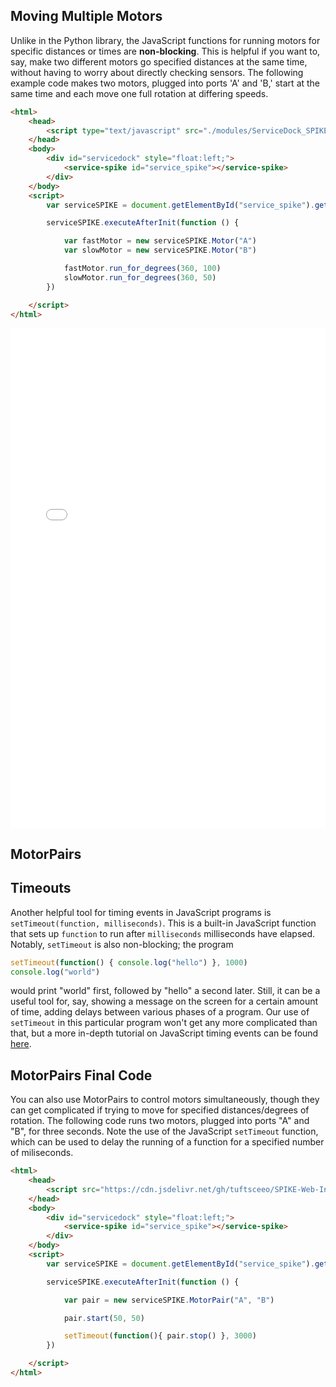 ## Moving Multiple Motors
Unlike in the Python library, the JavaScript functions for running motors for specific distances or times are **non-blocking**. This is helpful if you want to, say, make two different motors go specified distances at the same time, without having to worry about directly checking sensors. The following example code makes two motors, plugged into ports 'A' and 'B,' start at the same time and each move one full rotation at differing speeds.

```HTML
<html>
    <head>
        <script type="text/javascript" src="./modules/ServiceDock_SPIKE.js"></script>
    </head>
    <body>
        <div id="servicedock" style="float:left;">
            <service-spike id="service_spike"></service-spike>
        </div>
    </body>
    <script>
        var serviceSPIKE = document.getElementById("service_spike").getService()

        serviceSPIKE.executeAfterInit(function () {

            var fastMotor = new serviceSPIKE.Motor("A")
            var slowMotor = new serviceSPIKE.Motor("B")

            fastMotor.run_for_degrees(360, 100)
            slowMotor.run_for_degrees(360, 50)
        })

    </script>
</html>
```

<iframe id="example-result" width="100%" height="800" frameborder="0" src="servicedock_twoMotors.html"></iframe>

## MotorPairs

## Timeouts
Another helpful tool for timing events in JavaScript programs is `setTimeout(function, milliseconds)`. This is a built-in JavaScript function that sets up `function` to run after `milliseconds` milliseconds have elapsed. Notably, `setTimeout` is also non-blocking; the program
```javascript
setTimeout(function() { console.log("hello") }, 1000)
console.log("world")
```
would print "world" first, followed by "hello" a second later. Still, it can be a useful tool for, say, showing a message on the screen for a certain amount of time, adding delays between various phases of a program. Our use of `setTimeout` in this particular program won't get any more complicated than that, but a more in-depth tutorial on JavaScript timing events can be found [here](https://www.w3schools.com/js/js_timing.asp).

## MotorPairs Final Code
You can also use MotorPairs to control motors simultaneously, though they can get complicated if trying to move for specified distances/degrees of rotation. The following code runs two motors, plugged into ports "A" and "B", for three seconds. Note the use of the JavaScript `setTimeout` function, which can be used to delay the running of a function for a specified number of miliseconds.

```HTML
<html>
    <head>
        <script src="https://cdn.jsdelivr.net/gh/tuftsceeo/SPIKE-Web-Interface@0.1.1/cdn/ServiceDock.min.js"></script>
    </head>
    <body>
        <div id="servicedock" style="float:left;">
            <service-spike id="service_spike"></service-spike>
        </div>
    </body>
    <script>
        var serviceSPIKE = document.getElementById("service_spike").getService()

        serviceSPIKE.executeAfterInit(function () {

            var pair = new serviceSPIKE.MotorPair("A", "B")

            pair.start(50, 50)

            setTimeout(function(){ pair.stop() }, 3000)
        })

    </script>
</html>
```